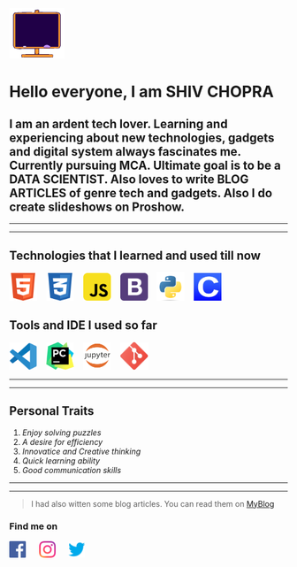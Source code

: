 <img src="icons\hii.gif" width="100px" display="block" margin-left="auto" margin-right="auto"/>

#  **Hello everyone, I am SHIV CHOPRA** #

## I am an ardent tech lover. Learning and experiencing about new technologies, gadgets and digital system always fascinates me. Currently pursuing **MCA**. Ultimate goal is to be a **DATA SCIENTIST**. Also loves to write **BLOG ARTICLES** of genre tech and gadgets. Also I do create slideshows on Proshow. ###


---
---
## **Technologies that I learned and used till now** ##

<pre><img src="icons\HTML5.svg" width = "50px"/>&nbsp;&nbsp;<img src="icons\CSS3.svg" width = "50px"/>&nbsp;&nbsp;<img src="icons\javascript.svg" width = "50px"/>&nbsp;&nbsp;<img src="icons\bootstrap.svg" width = "50px"/>&nbsp;&nbsp;<img src="icons\python.png" width = "50px"/>&nbsp;&nbsp;<img src="icons\clang.jpg" width = "50px"/> </pre> 

## **Tools and IDE I used so far**  ##
<pre><img src="icons\VSCode.svg" width = "50px"/>&nbsp;&nbsp;<img src="icons\pycharm.jpg" width = "50px"/>&nbsp;&nbsp;<img src="icons\jupyter.png" width = "50px"/>&nbsp;&nbsp;<img src="icons\Git.svg" width = "50px"/></pre>

---
---

## **Personal Traits** ##
1. *Enjoy solving puzzles*
2. *A desire for  efficiency*
3. *Innovatice and Creative thinking*
4. *Quick learning ability*
5. *Good communication skills*

---
---

> I had also witten some blog articles. You can read them on [MyBlog](https://technologyhunts24.blogspot.com/)

### Find me on ###
[<img src="icons/facebook.svg" width = "30px"/>](https://www.facebook.com/shiv.chopra.313)&nbsp;&nbsp;&nbsp;&nbsp;&nbsp;&nbsp;[<img src="icons/insta.svg" width = "30px"/>](https://www.instagram.com/shiv.chopra/)&nbsp;&nbsp;&nbsp;&nbsp;&nbsp;&nbsp;[<img src="icons/twitter.svg" width = "30px"/>]()